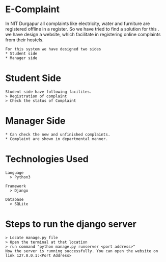 # E-Complaint
   In NIT Durgapur all complaints like electricity, water and furniture are registered offline in a register. So we 
    have tried to find a solution for this . we have design a website, which facilitate in registering online complaints from their hostels.
    
    For this system we have designed two sides 
    * Student side
    * Manager side
 # Student Side
    Student side have following facilites.
    > Registration of complaint
    > Check the status of Complaint
 # Manager Side 
    * Can check the new and unfinished complaints.
    * Complaint are shown in departmental manner.
 
 # Technologies Used
    Language
      > Python3
      
    Framework 
      > Django
      
    Database
      > SQLite
 # Steps to run the django server
    > Locate manage.py file
    > Open the terminal at that location
    > run command "python manage.py runserver <port address>"
    Now the server is running successfully. You can open the website on link 127.0.0.1:<Port Address>
